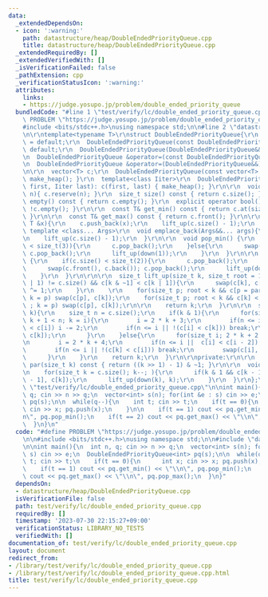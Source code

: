 ```yaml
---
data:
  _extendedDependsOn:
  - icon: ':warning:'
    path: datastructure/heap/DoubleEndedPriorityQueue.cpp
    title: datastructure/heap/DoubleEndedPriorityQueue.cpp
  _extendedRequiredBy: []
  _extendedVerifiedWith: []
  _isVerificationFailed: false
  _pathExtension: cpp
  _verificationStatusIcon: ':warning:'
  attributes:
    links:
    - https://judge.yosupo.jp/problem/double_ended_priority_queue
  bundledCode: "#line 1 \"test/verify/lc/double_ended_priority_queue.cpp\"\n#define\
    \ PROBLEM \"https://judge.yosupo.jp/problem/double_ended_priority_queue\"\n\n\
    #include <bits/stdc++.h>\nusing namespace std;\n\n#line 2 \"datastructure/heap/DoubleEndedPriorityQueue.cpp\"\
    \n\r\ntemplate<typename T>\r\nstruct DoubleEndedPriorityQueue{\r\n  DoubleEndedPriorityQueue()\
    \ = default;\r\n  DoubleEndedPriorityQueue(const DoubleEndedPriorityQueue&) =\
    \ default;\r\n  DoubleEndedPriorityQueue(DoubleEndedPriorityQueue&&) = default;\r\
    \n  DoubleEndedPriorityQueue &operator=(const DoubleEndedPriorityQueue&) = default;\r\
    \n  DoubleEndedPriorityQueue &operator=(DoubleEndedPriorityQueue&&) = default;\r\
    \n\r\n  vector<T> c;\r\n  DoubleEndedPriorityQueue(const vector<T> &c): c(c) {\
    \ make_heap(); }\r\n  template<class Iiter>\r\n  DoubleEndedPriorityQueue(Iiter\
    \ first, Iiter last): c(first, last) { make_heap(); }\r\n\r\n  void reserve(size_t\
    \ n){ c.reserve(n); }\r\n  size_t size() const { return c.size(); }\r\n  bool\
    \ empty() const { return c.empty(); }\r\n  explicit operator bool() const { return\
    \ !c.empty(); }\r\n\r\n  const T& get_min() const { return c.at(size() > size_t(1));\
    \ }\r\n\r\n  const T& get_max() const { return c.front(); }\r\n\r\n  void push(const\
    \ T &x){\r\n    c.push_back(x);\r\n    lift_up(c.size() - 1);\r\n  }\r\n\r\n \
    \ template <class... Args>\r\n  void emplace_back(Args&&... args){\r\n    c.emplace_back(args...);\r\
    \n    lift_up(c.size() - 1);\r\n  }\r\n\r\n  void pop_min() {\r\n    if(c.size()\
    \ < size_t(3)){\r\n      c.pop_back();\r\n    }else{\r\n      swap(c[1], c.back());\
    \ c.pop_back();\r\n      lift_up(down(1));\r\n    }\r\n  }\r\n\r\n  void pop_max()\
    \ {\r\n    if(c.size() < size_t(2)){\r\n      c.pop_back();\r\n    }else{\r\n\
    \      swap(c.front(), c.back()); c.pop_back();\r\n      lift_up(down(0));\r\n\
    \    }\r\n  }\r\n\r\n\r\n  size_t lift_up(size_t k, size_t root = 1){\r\n    if((k\
    \ | 1) != c.size() && c[k & ~1] < c[k | 1]){\r\n      swap(c[k], c[k ^ 1]); k\
    \ ^= 1;\r\n    }\r\n    \r\n    for(size_t p; root < k && c[p = par(k)] < c[k];\
    \ k = p) swap(c[p], c[k]);\r\n    for(size_t p; root < k && c[k] < c[p = (par(k)|1)]\
    \ ; k = p) swap(c[p], c[k]);\r\n\r\n    return k;\r\n  }\r\n\r\n  size_t down(size_t\
    \ k){\r\n    size_t n = c.size();\r\n    if(k & 1){\r\n      for(size_t i; 2 *\
    \ k + 1 < n; k = i){\r\n        i = 2 * k + 3;\r\n        if(n <= i || c[i - 2]\
    \ < c[i]) i -= 2;\r\n        if(n <= i || !(c[i] < c[k])) break;\r\n        swap(c[i],\
    \ c[k]);\r\n      }\r\n    }else{\r\n      for(size_t i; 2 * k + 2 < n; k = i){\r\
    \n        i = 2 * k + 4;\r\n        if(n <= i ||  c[i] < c[i - 2]) i -= 2;\r\n\
    \        if(n <= i || !(c[k] < c[i])) break;\r\n        swap(c[i], c[k]);\r\n\
    \      }\r\n    }\r\n    return k;\r\n  }\r\n\r\nprivate:\r\n\r\n  constexpr size_t\
    \ par(size_t k) const { return ((k >> 1) - 1) & ~1; }\r\n\r\n  void make_heap(){\r\
    \n    for(size_t k = c.size(); k--; ){\r\n      if(k & 1 && c[k - 1] < c[k]) swap(c[k\
    \ - 1], c[k]);\r\n      lift_up(down(k), k);\r\n    }\r\n  }\r\n};\r\n#line 7\
    \ \"test/verify/lc/double_ended_priority_queue.cpp\"\n\nint main(){\n  int n,\
    \ q; cin >> n >> q;\n  vector<int> s(n); for(int &e : s) cin >> e;\n  DoubleEndedPriorityQueue<int>\
    \ pq(s);\n\n  while(q--){\n    int t; cin >> t;\n    if(t == 0){\n      int x;\
    \ cin >> x; pq.push(x);\n    }\n\n    if(t == 1) cout << pq.get_min() << \"\\\
    n\", pq.pop_min();\n    if(t == 2) cout << pq.get_max() << \"\\n\", pq.pop_max();\n\
    \  }\n}\n"
  code: "#define PROBLEM \"https://judge.yosupo.jp/problem/double_ended_priority_queue\"\
    \n\n#include <bits/stdc++.h>\nusing namespace std;\n\n#include \"datastructure/heap/DoubleEndedPriorityQueue.cpp\"\
    \n\nint main(){\n  int n, q; cin >> n >> q;\n  vector<int> s(n); for(int &e :\
    \ s) cin >> e;\n  DoubleEndedPriorityQueue<int> pq(s);\n\n  while(q--){\n    int\
    \ t; cin >> t;\n    if(t == 0){\n      int x; cin >> x; pq.push(x);\n    }\n\n\
    \    if(t == 1) cout << pq.get_min() << \"\\n\", pq.pop_min();\n    if(t == 2)\
    \ cout << pq.get_max() << \"\\n\", pq.pop_max();\n  }\n}"
  dependsOn:
  - datastructure/heap/DoubleEndedPriorityQueue.cpp
  isVerificationFile: false
  path: test/verify/lc/double_ended_priority_queue.cpp
  requiredBy: []
  timestamp: '2023-07-30 22:15:27+09:00'
  verificationStatus: LIBRARY_NO_TESTS
  verifiedWith: []
documentation_of: test/verify/lc/double_ended_priority_queue.cpp
layout: document
redirect_from:
- /library/test/verify/lc/double_ended_priority_queue.cpp
- /library/test/verify/lc/double_ended_priority_queue.cpp.html
title: test/verify/lc/double_ended_priority_queue.cpp
---
```

